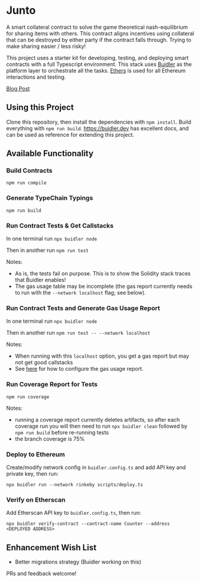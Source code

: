 # Junto

A smart collateral contract to solve the game theoretical nash-equilibrium for sharing items with others. This contract aligns incentives using collateral that can be destroyed by either party if the contract falls through. Trying to make sharing easier / less risky!

This project uses a starter kit for developing, testing, and deploying smart contracts with a full Typescript environment. This stack uses [Buidler](https://buidler.dev) as the platform layer to orchestrate all the tasks. [Ethers](https://docs.ethers.io/ethers.js/html/index.html) is used for all Ethereum interactions and testing.

[Blog Post](https://medium.com/@rahulsethuram/the-new-solidity-dev-stack-buidler-ethers-waffle-typescript-tutorial-f07917de48ae)

## Using this Project

Clone this repository, then install the dependencies with `npm install`. Build everything with `npm run build`. https://buidler.dev has excellent docs, and can be used as reference for extending this project.

## Available Functionality

### Build Contracts

`npm run compile`

### Generate TypeChain Typings

`npm run build`

### Run Contract Tests & Get Callstacks

In one terminal run `npx buidler node`

Then in another run `npm run test`

Notes:

 - As is, the tests fail on purpose. This is to show the Solidity stack traces that Buidler enables!
 - The gas usage table may be incomplete (the gas report currently needs to run with the `--network localhost` flag; see below).

### Run Contract Tests and Generate Gas Usage Report

In one terminal run `npx buidler node`

Then in another run `npm run test -- --network localhost`

Notes:

 - When running with this `localhost` option, you get a gas report but may not get good callstacks
 - See [here](https://github.com/cgewecke/eth-gas-reporter#installation-and-config) for how to configure the gas usage report.

### Run Coverage Report for Tests

`npm run coverage`

Notes:

 - running a coverage report currently deletes artifacts, so after each coverage run you will then need to run `npx buidler clean` followed by `npm run build` before re-running tests
 - the branch coverage is 75%

### Deploy to Ethereum

Create/modify network config in `buidler.config.ts` and add API key and private key, then run:

`npx buidler run --network rinkeby scripts/deploy.ts`

### Verify on Etherscan

Add Etherscan API key to `buidler.config.ts`, then run:

`npx buidler verify-contract --contract-name Counter --address <DEPLOYED ADDRESS>`

## Enhancement Wish List

- Better migrations strategy (Buidler working on this)

PRs and feedback welcome!
